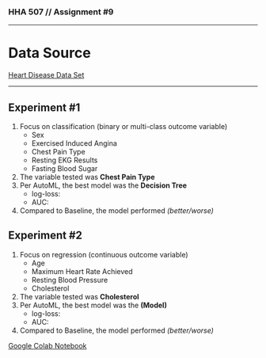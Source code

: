### HHA 507 // Assignment #9

---
# Data Source
[Heart Disease Data Set](https://www.kaggle.com/datasets/rashikrahmanpritom/heart-attack-analysis-prediction-dataset)

---
## Experiment #1
1. Focus on classification (binary or multi-class outcome variable)
    - Sex
    - Exercised Induced Angina
    - Chest Pain Type
    - Resting EKG Results
    - Fasting Blood Sugar
2. The variable tested was **Chest Pain Type**
3. Per AutoML, the best model was the **Decision Tree**
    - log-loss:
    - AUC:
4. Compared to Baseline, the model performed _(better/worse)_


## Experiment #2
1. Focus on regression (continuous outcome variable)
    - Age
    - Maximum Heart Rate Achieved
    - Resting Blood Pressure
    - Cholesterol
2. The variable tested was **Cholesterol**
3. Per AutoML, the best model was the **(Model)**
    - log-loss:
    - AUC:
4. Compared to Baseline, the model performed _(better/worse)_


[Google Colab Notebook](https://colab.research.google.com/drive/11nWetklk9rmjc7cjwCS0e5vcH59f11C4?usp=sharing)